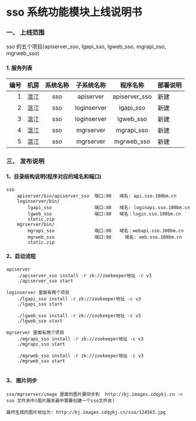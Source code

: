 # sso 系统功能模块上线说明书

### 一、 上线范围
sso 的五个项目(apiserver_sso, lgapi_sso, lgweb_sso, mgrapi_sso, mgrweb_sso)


#### 1. 服务列表

| 编号 | 机房 |  系统名称  | 子系统名称 |  程序名称  | 部署说明 |
| ---: | :--: | :--------: | :--------: | :--------: | :------- |
|    1 | 温江 | sso |  apiserver  | apiserver_sso | 新建 |
|    2 | 温江 | sso |  loginserver  | lgapi_sso | 新建 |
|    3 | 温江 | sso |  loginserver  | lgweb_sso | 新建 |
|    4 | 温江 | sso |  mgrserver  | mgrapi_sso | 新建 |
|    5 | 温江 | sso |  mgrserver  | mgrweb_sso | 新建 |


### 三、 发布说明

#### 1、目录结构说明(程序对应的域名和端口)
```
sso
    apiserver/bin/apiserver_sso  端口:80   域名: api.sso.100bm.cn
    loginserver/bin/
        lgapi_sso                端口:80   域名: loginapi.sso.100bm.cn
        lgweb_sso                端口:80   域名：login.sso.100bm.cn
        static.zip
    mgrserver/bin/
        mgrapi_sso               端口:80   域名：webapi.sso.100bm.cn
        mgrweb_sso               端口:80     域名: web.sso.100bm.cn
        static.zip
```

#### 2、启动流程
``` shell
apiserver
    ./apiserver_sso install -r zk://zookeeper地址 -c v3
    ./apiserver_sso start 

loginserver 里面有两个项目
    ./lgapi_sso install -r zk://zookeeper地址 -c v3
    ./lgapi_sso start

    ./lgweb_sso install -r zk://zookeeper地址 -c v3
    ./lgweb_sso start 

mgrserver 里面有两个项目
    ./mgrapi_sso install -r zk://zookeeper地址 -c v3
    ./mgrapi_sso start

    ./mgrweb_sso install -r zk://zookeeper地址 -c v3
    ./mgrweb_sso start
		
```
#### 3、 图片同步
```
sso/mgrserver/image 里面的图片要同步到  http://bj.images.cdqykj.cn ->  sso 文件夹中(图片服务器中需要创建一个sso文件夹)

最终生成的图片地址为: http://bj.images.cdqykj.cn/sso/124563.jpg
```